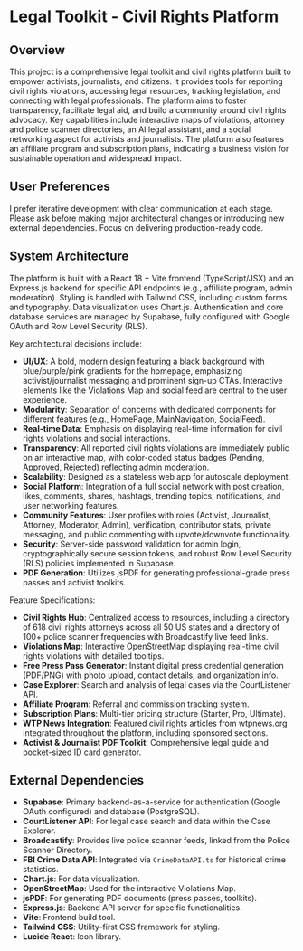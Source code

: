 # Legal Toolkit - Civil Rights Platform

## Overview
This project is a comprehensive legal toolkit and civil rights platform built to empower activists, journalists, and citizens. It provides tools for reporting civil rights violations, accessing legal resources, tracking legislation, and connecting with legal professionals. The platform aims to foster transparency, facilitate legal aid, and build a community around civil rights advocacy. Key capabilities include interactive maps of violations, attorney and police scanner directories, an AI legal assistant, and a social networking aspect for activists and journalists. The platform also features an affiliate program and subscription plans, indicating a business vision for sustainable operation and widespread impact.

## User Preferences
I prefer iterative development with clear communication at each stage. Please ask before making major architectural changes or introducing new external dependencies. Focus on delivering production-ready code.

## System Architecture
The platform is built with a React 18 + Vite frontend (TypeScript/JSX) and an Express.js backend for specific API endpoints (e.g., affiliate program, admin moderation). Styling is handled with Tailwind CSS, including custom forms and typography. Data visualization uses Chart.js. Authentication and core database services are managed by Supabase, fully configured with Google OAuth and Row Level Security (RLS).

Key architectural decisions include:
- **UI/UX**: A bold, modern design featuring a black background with blue/purple/pink gradients for the homepage, emphasizing activist/journalist messaging and prominent sign-up CTAs. Interactive elements like the Violations Map and social feed are central to the user experience.
- **Modularity**: Separation of concerns with dedicated components for different features (e.g., HomePage, MainNavigation, SocialFeed).
- **Real-time Data**: Emphasis on displaying real-time information for civil rights violations and social interactions.
- **Transparency**: All reported civil rights violations are immediately public on an interactive map, with color-coded status badges (Pending, Approved, Rejected) reflecting admin moderation.
- **Scalability**: Designed as a stateless web app for autoscale deployment.
- **Social Platform**: Integration of a full social network with post creation, likes, comments, shares, hashtags, trending topics, notifications, and user networking features.
- **Community Features**: User profiles with roles (Activist, Journalist, Attorney, Moderator, Admin), verification, contributor stats, private messaging, and public commenting with upvote/downvote functionality.
- **Security**: Server-side password validation for admin login, cryptographically secure session tokens, and robust Row Level Security (RLS) policies implemented in Supabase.
- **PDF Generation**: Utilizes jsPDF for generating professional-grade press passes and activist toolkits.

Feature Specifications:
- **Civil Rights Hub**: Centralized access to resources, including a directory of 618 civil rights attorneys across all 50 US states and a directory of 100+ police scanner frequencies with Broadcastify live feed links.
- **Violations Map**: Interactive OpenStreetMap displaying real-time civil rights violations with detailed tooltips.
- **Free Press Pass Generator**: Instant digital press credential generation (PDF/PNG) with photo upload, contact details, and organization info.
- **Case Explorer**: Search and analysis of legal cases via the CourtListener API.
- **Affiliate Program**: Referral and commission tracking system.
- **Subscription Plans**: Multi-tier pricing structure (Starter, Pro, Ultimate).
- **WTP News Integration**: Featured civil rights articles from wtpnews.org integrated throughout the platform, including sponsored sections.
- **Activist & Journalist PDF Toolkit**: Comprehensive legal guide and pocket-sized ID card generator.

## External Dependencies
- **Supabase**: Primary backend-as-a-service for authentication (Google OAuth configured) and database (PostgreSQL).
- **CourtListener API**: For legal case search and data within the Case Explorer.
- **Broadcastify**: Provides live police scanner feeds, linked from the Police Scanner Directory.
- **FBI Crime Data API**: Integrated via `CrimeDataAPI.ts` for historical crime statistics.
- **Chart.js**: For data visualization.
- **OpenStreetMap**: Used for the interactive Violations Map.
- **jsPDF**: For generating PDF documents (press passes, toolkits).
- **Express.js**: Backend API server for specific functionalities.
- **Vite**: Frontend build tool.
- **Tailwind CSS**: Utility-first CSS framework for styling.
- **Lucide React**: Icon library.